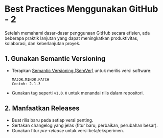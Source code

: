# Best Practices Menggunakan GitHub - 2

Setelah memahami dasar-dasar penggunaan GitHub secara efisien, ada beberapa praktik lanjutan yang dapat meningkatkan produktivitas, kolaborasi, dan keberlanjutan proyek.

## 1. Gunakan Semantic Versioning
- Terapkan [Semantic Versioning (SemVer)](https://semver.org/) untuk merilis versi software:
  ```
  MAJOR.MINOR.PATCH
  Contoh: 2.1.3
  ```
- Gunakan tag seperti `v1.0.0` untuk menandai rilis dalam repositori.

## 2. Manfaatkan Releases
- Buat rilis baru pada setiap versi penting.
- Sertakan changelog yang jelas (fitur baru, perbaikan, perubahan besar).
- Gunakan fitur *pre-release* untuk versi beta/eksperimen.
